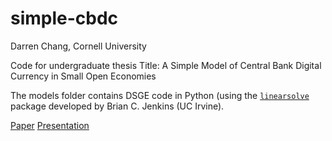 # simple-cbdc

Darren Chang, Cornell University

Code for undergraduate thesis
Title: A Simple Model of Central Bank Digital Currency in Small Open Economies

The models folder contains DSGE code in Python (using the [`linearsolve`](https://www.briancjenkins.com/linearsolve/docs/build/html/index.html) package developed by Brian C. Jenkins (UC Irvine).

[Paper](/release/paper_cbdc.pdf)
[Presentation](/release/presentation_cbdc.pdf)
